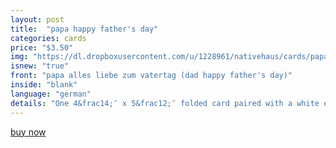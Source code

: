 ```yaml
---
layout: post
title:  "papa happy father's day"
categories: cards
price: "$3.50"
img: "https://dl.dropboxusercontent.com/u/1228961/nativehaus/cards/papa-german-thumbnail.jpg"
isnew: "true"
front: "papa alles liebe zum vatertag (dad happy father's day)"
inside: "blank"
language: "german"
details: "One 4&frac14;″ x 5&frac12;″ folded card paired with a white envelope."
---
```


<a href="https://gum.co/fkNL" class="button button--green">buy now</a> <script type="text/javascript" src="https://gumroad.com/js/gumroad.js"></script>
